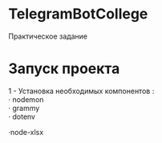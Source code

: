 # TelegramBotCollege
Практическое задание

# Запуск проекта
1 - Установка необходимых компонентов :  
· nodemon  
· grammy  
· dotenv  

·node-xlsx
